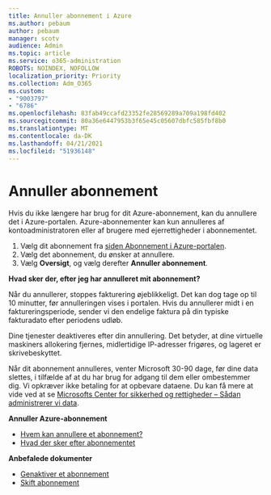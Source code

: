 ```yaml
---
title: Annuller abonnement i Azure
ms.author: pebaum
author: pebaum
manager: scotv
audience: Admin
ms.topic: article
ms.service: o365-administration
ROBOTS: NOINDEX, NOFOLLOW
localization_priority: Priority
ms.collection: Adm_O365
ms.custom:
- "9003797"
- "6786"
ms.openlocfilehash: 83fab49ccafd23352fe28569289a709a198fd402
ms.sourcegitcommit: 80a36e6447953b3f65e45c05607dbfc585fbf8b0
ms.translationtype: MT
ms.contentlocale: da-DK
ms.lasthandoff: 04/21/2021
ms.locfileid: "51936148"
---
```

# <a name="cancel-subscription"></a>Annuller abonnement

Hvis du ikke længere har brug for dit Azure-abonnement, kan du annullere det i Azure-portalen. Azure-abonnementer kan kun annulleres af kontoadministratoren eller af brugere med ejerrettigheder i abonnementet.

1. Vælg dit abonnement fra [siden Abonnement i Azure-portalen](https://portal.azure.com/#blade/Microsoft_Azure_Billing/SubscriptionsBlade).
2. Vælg det abonnement, du ønsker at annullere.
3. Vælg **Oversigt**, og vælg derefter **Annuller abonnement**.

**Hvad sker der, efter jeg har annulleret mit abonnement?**

Når du annullerer, stoppes fakturering øjeblikkeligt. Det kan dog tage op til 10 minutter, før annulleringen vises i portalen. Hvis du annullerer midt i en faktureringsperiode, sender vi den endelige faktura på din typiske fakturadato efter periodens udløb.

Dine tjenester deaktiveres efter din annullering. Det betyder, at dine virtuelle maskiners allokering fjernes, midlertidige IP-adresser frigøres, og lageret er skrivebeskyttet.

Når dit abonnement annulleres, venter Microsoft 30-90 dage, før dine data slettes, i tilfælde af at du har brug for adgang til dem eller ombestemmer dig. Vi opkræver ikke betaling for at opbevare dataene. Du kan få mere at vide ved at se [Microsofts Center for sikkerhed og rettigheder – Sådan administrerer vi data](https://go.microsoft.com/fwLink/p/?LinkID=822930&clcid=0x409).

**Annuller Azure-abonnement**

- [Hvem kan annullere et abonnement?](https://docs.microsoft.com/azure/billing/billing-how-to-cancel-azure-subscription?WT.mc_id=Portal-Microsoft_Azure_Support#who-can-cancel-a-subscription)
- [Hvad der sker efter abonnementet](https://docs.microsoft.com/azure/billing/billing-how-to-cancel-azure-subscription?WT.mc_id=Portal-Microsoft_Azure_Support#what-happens-after-i-cancel-my-subscription)

**Anbefalede dokumenter**

- [Genaktiver et abonnement](https://docs.microsoft.com/azure/billing/billing-how-to-cancel-azure-subscription?WT.mc_id=Portal-Microsoft_Azure_Support#reactivate-subscription)
- [Skift abonnement](https://docs.microsoft.com/azure/billing/billing-how-to-switch-azure-offer?WT.mc_id=Portal-Microsoft_Azure_Support)
